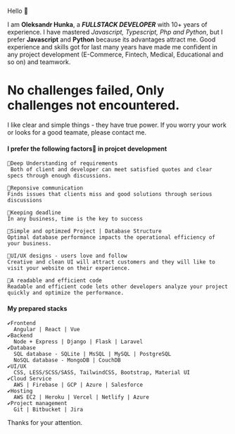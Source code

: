 Hello 👋

I am **Oleksandr Hunka**, a ***FULLSTACK DEVELOPER*** with 10+ years of experience. I have mastered _Javascript, Typescript, Php and Python_, but I prefer **Javascript** and **Python** because its advantages attract me. Good experience and skills got for last many years have made me confident in any project development (E-Commerce, Fintech, Medical, Educational and so on) and teamwork. 

# No challenges failed, Only challenges not encountered. 

I like clear and simple things - they have true power. If you worry your work or looks for a good teamate, please contact me.

#### I prefer the following factors🚀 in projcet development
```
🌟Deep Understanding of requirements 
 Both of client and developer can meet satisfied quotes and clear specs through enough discussions.
 
🌟Reponsive communication
Finds issues that clients miss and good solutions through serious discussions
 
🌟Keeping deadline
In any business, time is the key to success
 
🌟Simple and optimzed Project | Database Structure
Optimal database performance impacts the operational efficiency of your business.
 
🌟UI/UX designs - users love and follow
Creative and clean UI will attract customers and they will like to visit your website on their experience.
 
🌟A readable and efficient code
Readable and efficient code lets other developers analyze your project quickly and optimize the performance.
```

#### My prepared stacks
```
✔️Frontend
  Angular | React | Vue
✔️Backend
  Node + Express | Django | Flask | Laravel
✔️Database
  SQL database - SQLite | MsSQL | MySQL | PostgreSQL
  NoSQL database - MongoDB | CouchDB 
✔️UI/UX
  CSS, LESS/SCSS/SASS, TailwindCSS, Bootstrap, Material UI
✔️Cloud Service
  AWS | Firebase | GCP | Azure | Salesforce
✔️Hosting
  AWS EC2 | Heroku | Vercel | Netlify | Azure 
✔️Project management
  Git | Bitbucket | Jira
```

Thanks for your attention.
